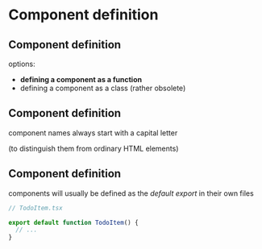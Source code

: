 # Component definition

## Component definition

options:

- **defining a component as a function**
- defining a component as a class (rather obsolete)

## Component definition

component names always start with a capital letter

(to distinguish them from ordinary HTML elements)

## Component definition

components will usually be defined as the _default export_ in their own files

```js
// TodoItem.tsx

export default function TodoItem() {
  // ...
}
```
